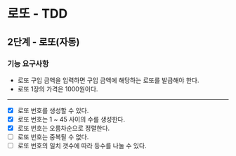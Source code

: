 # 로또 - TDD
## 2단계 - 로또(자동)
### 기능 요구사항
* 로또 구입 금액을 입력하면 구입 금액에 해당하는 로또를 발급해야 한다.
* 로또 1장의 가격은 1000원이다.
---
* [x] 로또 번호를 생성할 수 있다.
* [x] 로또 번호는 1 ~ 45 사이의 수를 생성한다.
* [x] 로또 번호는 오름차순으로 정렬한다.
* [ ] 로또 번호는 중복될 수 없다.
* [ ] 로또 번호의 일치 갯수에 따라 등수를 나눌 수 있다.